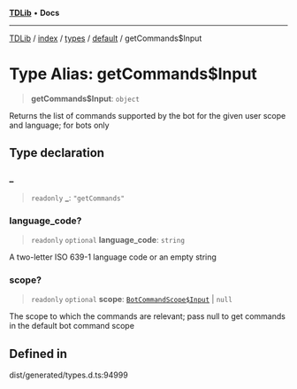 [**TDLib**](../../../../../../README.md) • **Docs**

***

[TDLib](../../../../../../modules.md) / [index](../../../../../README.md) / [types](../../../README.md) / [default](../README.md) / getCommands$Input

# Type Alias: getCommands$Input

> **getCommands$Input**: `object`

Returns the list of commands supported by the bot for the given user scope and language; for bots only

## Type declaration

### \_

> `readonly` **\_**: `"getCommands"`

### language\_code?

> `readonly` `optional` **language\_code**: `string`

A two-letter ISO 639-1 language code or an empty string

### scope?

> `readonly` `optional` **scope**: [`BotCommandScope$Input`](BotCommandScope$Input.md) \| `null`

The scope to which the commands are relevant; pass null to get commands in the default bot command scope

## Defined in

dist/generated/types.d.ts:94999
